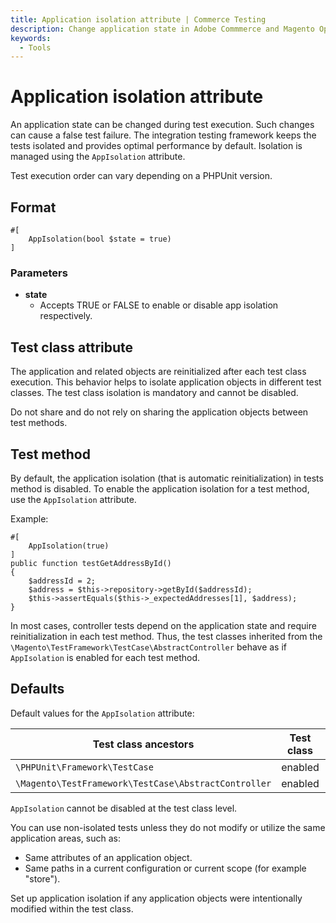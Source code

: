 ```yaml
---
title: Application isolation attribute | Commerce Testing
description: Change application state in Adobe Commmerce and Magento Open Source test environments with this built-in PHP attribute.
keywords:
  - Tools
---
```


# Application isolation attribute

An application state can be changed during test execution.
Such changes can cause a false test failure.
The integration testing framework keeps the tests isolated and provides optimal performance by default.
Isolation is managed using the `AppIsolation` attribute.

<InlineAlert variant="info" slots="text" />

Test execution order can vary depending on a PHPUnit version.

## Format

```php?start_inline=1
#[
    AppIsolation(bool $state = true)
]
```

### Parameters

-  **state**
   -  Accepts TRUE or FALSE to enable or disable app isolation respectively.

## Test class attribute

The application and related objects are reinitialized after each test class execution.
This behavior helps to isolate application objects in different test classes.
The test class isolation is mandatory and cannot be disabled.

<InlineAlert variant="warning" slots="text" />

Do not share and do not rely on sharing the application objects between test methods.

## Test method

By default, the application isolation (that is automatic reinitialization) in tests method is disabled.
To enable the application isolation for a test method, use the `AppIsolation` attribute.

Example:

```php?start_inline=1
#[
    AppIsolation(true)
]
public function testGetAddressById()
{
    $addressId = 2;
    $address = $this->repository->getById($addressId);
    $this->assertEquals($this->_expectedAddresses[1], $address);
}
```

<InlineAlert variant="info" slots="text" />

In most cases, controller tests depend on the application state and require reinitialization in each test method.
Thus, the test classes inherited from the `\Magento\TestFramework\TestCase\AbstractController` behave as if `AppIsolation` is enabled for each test method.

## Defaults

Default values for the `AppIsolation` attribute:

| Test class ancestors                                 | Test class | Test method |
|------------------------------------------------------|------------|-------------|
| `\PHPUnit\Framework\TestCase`                        | enabled    | disabled    |
| `\Magento\TestFramework\TestCase\AbstractController` | enabled    | enabled     |

`AppIsolation` cannot be disabled at the test class level.

You can use non-isolated tests unless they do not modify or utilize the same application areas, such as:

-  Same attributes of an application object.
-  Same paths in a current configuration or current scope (for example "store").

<InlineAlert variant="success" slots="text" />

Set up application isolation if any application objects were intentionally modified within the test class.

